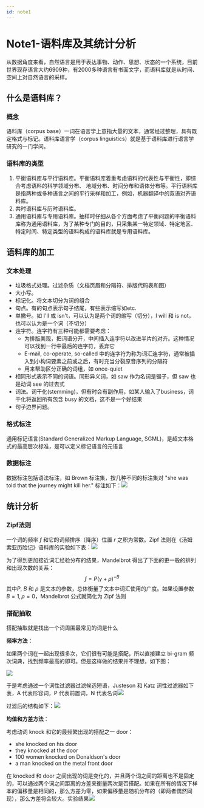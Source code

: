 ```yaml
---
id: note1
---
```




# Note1-语料库及其统计分析

从数据角度来看，自然语言是用于表达事物、动作、思想、状态的一个系统，目前世界现存语言大约6909种，有2000多种语言有书面文字，而语料库就是从时间、空间上对自然语言的采样。

## 什么是语料库？

### 概念

语料库（corpus base）一词在语言学上意指大量的文本，通常经过整理，具有既定格式与标记。语料库语言学（corpus linguistics）就是基于语料库进行语言学研究的一门学问。

### 语料库的类型

1. 平衡语料库与平行语料库。平衡语料库着重考虑语料的代表性与平衡性，即综合考虑语料的科学领域分布、 地域分布、时间分布和语体分布等。平行语料库是指两种或多种语言之间的平行采样和加工，例如，机器翻译中的双语对齐语料库。
2. 共时语料库与历时语料库。
3. 通用语料库与专用语料库。抽样时仔细从各个方面考虑了平衡问题的平衡语料库称为通用语料库，为了某种专门的目的，只采集某一特定领域、特定地区、特定时间、特定类型的语料构成的语料库就是专用语料库。

## 语料库的加工

### 文本处理

- 垃圾格式处理。过滤杂质（文档页眉和分隔符、排版代码表和图）
- 大小写。
- 标记化。将文本切分为词的组合
- 句点。有的句点表示句子结尾，有些表示缩写如etc.
- 单撇号。如 I'll 或 isn't，可以认为是两个词的缩写（切分），I will 和 is
  not，也可以认为是一个词（不切分）
- 连字符。连字符有三种可能都需要考虑：
  - 为排版美观，把词语分开，中间插入连字符以改进半片的对齐。这种情况可以找到一行中最后的连字符，丢弃它
  - E-mail, co-operate, so-called 中的连字符为称为词汇连字符，通常被插入到小构词要素之前或之后，有时充当分裂原音序列的分隔符
  - 用来帮助区分正确的词组，如 once-quiet
- 相同形式表示不同的词语。同形异义词，如 saw 作为名词是锯子，但 saw 也是动词 see 的过去式
- 词法。词干化(stemming)，但有时会有副作用，如某人输入了business，词干化将返回所有包含 busy 的文档，这不是一个好结果
- 句子边界问题。

### 格式标注

通用标记语言(Standard Generalized Markup Language, SGML)，是超文本格式的最高层次标准，是可以定义标记语言的元语言

### 数据标注

数据标注包括语法标注，如 Brown 标注集，按几种不同的标注集对 "she was told that the journey might kill her." 标注如下：![](assets/image-20230206104216280.png)



## 统计分析

### Zipf法则

一个词的频率 $f$ 和它的词频排序（降序）位置 $r$ 之积为常数。Zipf 法则在《汤姆索亚历险记》语料库的实验如下表：![](assets/image-20230206110234675.png)

为了得到更加接近词汇经验分布的结果，Mandelbrot 得出了下面的更一般的排列和出现次数的关系：
$$
f=P(\gamma+\rho)^{-B}
$$
其中$P$, $B$ 和 $\rho$ 是文本的参数，总体衡量了文本中词汇使用的广度。如果设置参数$B=1,\rho=0$，Mandelbrot 公式就简化为 Zipf 法则

### 搭配抽取

搭配抽取就是找出一个词周围最常见的词是什么

**频率方法**：

如果两个词在一起出现很多次，它们很有可能是搭配，所以直接建立 bi-gram 频次词典，找到频率最高的即可。但是这样做的结果并不理想，如下图：

![](assets/image-20230206111442591.png)

于是考虑通过一个词性过滤器过滤候选短语，Justeson 和 Katz 词性过滤器如下表，A 代表形容词，P 代表前置词，N 代表名词![](assets/image-20230206111558181.png)

过滤后的结构如下：![](assets/image-20230206111644229.png)

**均值和方差方法**：

考虑动词 knock 和它的最频繁出现的搭配之一 door：

- she knocked on his door
- they knocked at the door
- 100 women knocked on Donaldson's door
- a man knocked on the metal front door

在 knocked 和 door 之间出现的词是变化的，并且两个词之间的距离也不是固定的，可以通过两个词之间距离的方差来衡量两次是否搭配。如果在所有的情况下样本的偏移量是相同的，那么方差为零，如果偏移量是随机分布的（即两者偶然同现），那么方差将会较大。实验结果![](assets/image-20230206112916567.png)



